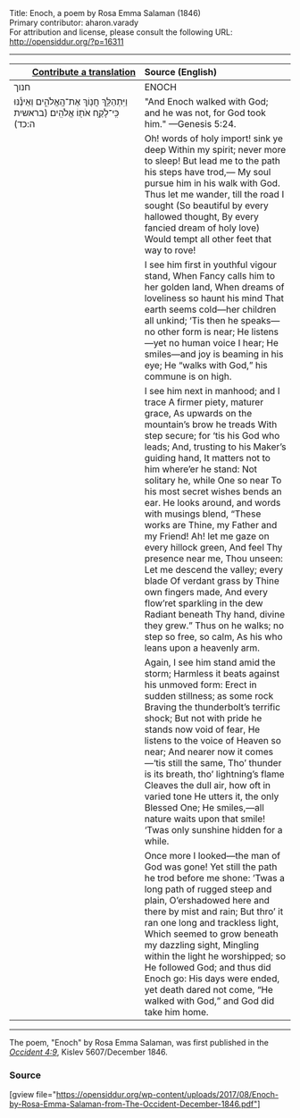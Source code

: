 <html>
<head></head>
<body>
Title: Enoch, a poem by Rosa Emma Salaman (1846)<br />
Primary contributor: aharon.varady<br />
For attribution and license, please consult the following URL: <a href="http://opensiddur.org/?p=16311">http://opensiddur.org/?p=16311</a>
<p />
<hr />

<table style="margin-left: auto;margin-right: auto;" class="draggable">
<thead><tr><th id="x" style="text-align: right;"><a href="/contributing/upload/">Contribute a translation</a></th><th style="text-align: left;">Source (English)</th></tr></thead>
<tbody>
<tr><td style="vertical-align:top;" width="46%">
<div class="liturgy"><span lang="he">
חנוך
</span></div></td>
 
<td style="vertical-align:top;" width="53%">
<div class="english">
ENOCH
</div></td></tr>


<tr><td style="vertical-align:top;" width="46%">
<div class="liturgy"><span lang="he">
וַיִּתְהַלֵּ֥ךְ חֲנ֖וֹךְ אֶת־הָֽאֱלֹהִ֑ים וְאֵינֶ֕נּוּ כִּֽי־לָקַ֥ח אֹת֖וֹ אֱלֹהִֽים׃ <span class="citation">(בראשית ה:כד)</span>
</span></div></td>
 
<td style="vertical-align:top;" width="53%">
<div class="english">
"And Enoch walked with God; and he was not, for God took him." —Genesis 5:24.
</div></td></tr>


<tr><td style="vertical-align:top;" width="46%">
<div class="liturgy"><span lang="he">

</span></div></td>
 
<td style="vertical-align:top;" width="53%">
<div class="english">
Oh! words of holy import! sink ye deep
Within my spirit; never more to sleep!
But lead me to the path his steps have trod,—
My soul pursue him in his walk with God.
Thus let me wander, till the road I sought
(So beautiful by every hallowed thought,
By every fancied dream of holy love)
Would tempt all other feet that way to rove!
</div></td></tr>


<tr><td style="vertical-align:top;" width="46%">
<div class="liturgy"><span lang="he">

</span></div></td>
 
<td style="vertical-align:top;" width="53%">
<div class="english">
I see him first in youthful vigour stand,
When Fancy calls him to her golden land,
When dreams of loveliness so haunt his mind
That earth seems cold—her children all unkind;
‘Tis then he speaks—no other form is near;
He listens—yet no human voice I hear;
He smiles—and joy is beaming in his eye;
He “walks with God,” his commune is on high.
</div></td></tr>


<tr><td style="vertical-align:top;" width="46%">
<div class="liturgy"><span lang="he">

</span></div></td>
 
<td style="vertical-align:top;" width="53%">
<div class="english">
I see him next in manhood; and I trace
A firmer piety, maturer grace,
As upwards on the mountain’s brow he treads
With step secure; for ‘tis his God who leads;
And, trusting to his Maker’s guiding hand,
It matters not to him where’er he stand:
Not solitary he, while One so near
To his most secret wishes bends an ear.
He looks around, and words with musings blend,
“These works are Thine, my Father and my Friend!
Ah! let me gaze on every hillock green,
And feel Thy presence near me, Thou unseen:
Let me descend the valley; every blade
Of verdant grass by Thine own fingers made,
And every flow’ret sparkling in the dew
Radiant beneath Thy hand, divine they grew.”
Thus on he walks; no step so free, so calm,
As his who leans upon a heavenly arm.
</div></td></tr>


<tr><td style="vertical-align:top;" width="46%">
<div class="liturgy"><span lang="he">

</span></div></td>
 
<td style="vertical-align:top;" width="53%">
<div class="english">
Again, I see him stand amid the storm;
Harmless it beats against his unmoved form:
Erect in sudden stillness; as some rock
Braving the thunderbolt’s terrific shock;
But not with pride he stands now void of fear,
He listens to the voice of Heaven so near;
And nearer now it comes—‘tis still the same,
Tho’ thunder is its breath, tho’ lightning’s flame
Cleaves the dull air, how oft in varied tone
He utters it, the only Blessed One;
He smiles,—all nature waits upon that smile!
‘Twas only sunshine hidden for a while.
</div></td></tr>


<tr><td style="vertical-align:top;" width="46%">
<div class="liturgy"><span lang="he">

</span></div></td>
 
<td style="vertical-align:top;" width="53%">
<div class="english">
Once more I looked—the man of God was gone!
Yet still the path he trod before me shone:
’Twas a long path of rugged steep and plain,
O’ershadowed here and there by mist and rain;
But thro’ it ran one long and trackless light,
Which seemed to grow beneath my dazzling sight,
Mingling within the light he worshipped; so
He followed God; and thus did Enoch go:
His days were ended, yet death dared not come,
“He walked with God,” and God did take him home.
</div></td></tr>
</tbody></table>

<hr />

The poem, "Enoch" by Rosa Emma Salaman, was first published in the <em><a href="http://web.nli.org.il/sites/JPress/English/Pages/The-Occident-and-American-Jewish-Advocate.aspx">Occident 4:9</a></em>, Kislev 5607/December 1846.

<h3>Source</h3>

[gview file="https://opensiddur.org/wp-content/uploads/2017/08/Enoch-by-Rosa-Emma-Salaman-from-The-Occident-December-1846.pdf"]
</body>
</html>